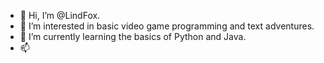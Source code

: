 - 👋 Hi, I’m @LindFox.
- 👀 I’m interested in basic video game programming and text adventures.
- 🌱 I’m currently learning the basics of Python and Java.
- 📫 

